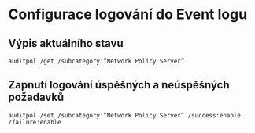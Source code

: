 # Configurace logování do Event logu

## Výpis aktuálního stavu
```
auditpol /get /subcategory:”Network Policy Server”
```

## Zapnutí logování úspěšných a neúspěšných požadavků
```
auditpol /set /subcategory:”Network Policy Server” /success:enable /failure:enable
```
